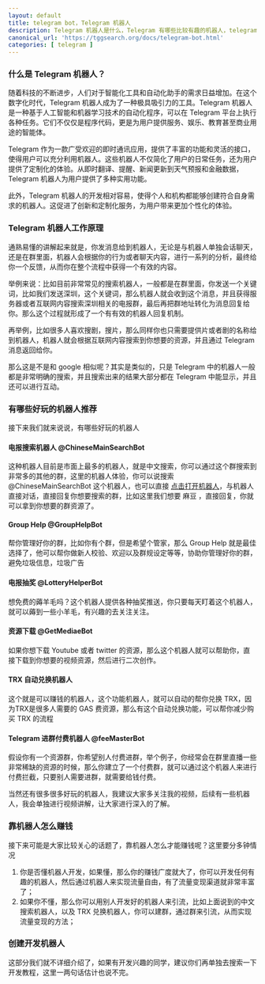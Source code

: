 ```yaml
---
layout: default
title: telegram bot，Telegram 机器人
description: Telegram 机器人是什么，Telegram 有哪些比较有趣的机器人，telegram搜索机器人，电报群搜索机器人，电报搜索机器人怎么找，如果自己想创建电报机器人应该如何来开始。
canonical_url: 'https://tggsearch.org/docs/telegram-bot.html'
categories: [ telegram ]
---
```

### 什么是 Telegram 机器人？
随着科技的不断进步，人们对于智能化工具和自动化助手的需求日益增加。在这个数字化时代，Telegram 机器人成为了一种极具吸引力的工具。Telegram 机器人是一种基于人工智能和机器学习技术的自动化程序，可以在 Telegram 平台上执行各种任务。它们不仅仅是程序代码，更是为用户提供服务、娱乐、教育甚至商业用途的智能体。

Telegram 作为一款广受欢迎的即时通讯应用，提供了丰富的功能和灵活的接口，使得用户可以充分利用机器人。这些机器人不仅简化了用户的日常任务，还为用户提供了定制化的体验。从即时翻译、提醒、新闻更新到天气预报和金融数据，Telegram 机器人为用户提供了多种实用功能。

此外，Telegram 机器人的开发相对容易，使得个人和机构都能够创建符合自身需求的机器人。这促进了创新和定制化服务，为用户带来更加个性化的体验。

### Telegram 机器人工作原理
通熟易懂的讲解起来就是，你发消息给到机器人，无论是与机器人单独会话聊天，还是在群里面，机器人会根据你的行为或者聊天内容，进行一系列的分析，最终给你一个反馈，从而你在整个流程中获得一个有效的内容。

举例来说：比如目前非常常见的搜索机器人，一般都是在群里面，你发送一个关键词，比如我们发送深圳，这个关键词，那么机器人就会收到这个消息，并且获得服务器或者互联网内容搜索深圳相关的电报群，最后再把群地址转化为消息回复给你。那么这个过程就形成了一个有有效的机器人回复机制。

再举例，比如很多人喜欢搜剧，搜片，那么同样你也只需要提供片或者剧的名称给到机器人，机器人就会根据互联网内容搜索到你想要的资源，并且通过 Telegram 消息返回给你。

那么这是不是和 google 相似呢？其实是类似的，只是 Telegram 中的机器人一般都是非常明确的搜索，并且搜索出来的结果大部分都在 Telegram 中能显示，并且还可以进行互动。

### 有哪些好玩的机器人推荐
接下来我们就来说说，有哪些好玩的机器人

#### 电报搜索机器人 @ChineseMainSearchBot
这种机器人目前是市面上最多的机器人，就是中文搜索，你可以通过这个群搜索到非常多的其他的群，这里的机器人体验，你可以说搜索 @ChineseMainSearchBot 这个机器人，也可以直接 [点击打开机器人](./302.html?target=https://t.me/ChineseMainSearchBot)，与机器人直接对话，直接回复你想要搜索的群，比如这里我们想要 麻豆 ，直接回复，你就可以拿到你想要的群资源了。

#### Group Help @GroupHelpBot
帮你管理好你的群，比如你有个群，但是希望个管家，那么 Group Help 就是最佳选择了，他可以帮你做新人校验、欢迎以及群规设定等等，协助你管理好你的群，避免垃圾信息，垃圾广告

#### 电报抽奖 @LotteryHelperBot
想免费的薅羊毛吗？这个机器人提供各种抽奖推送，你只要每天盯着这个机器人，就可以薅到一些小羊毛，有兴趣的去关注关注。

#### 资源下载 @GetMediaeBot
如果你想下载 Youtube 或者 twitter 的资源，那么这个机器人就可以帮助你，直接下载到你想要的视频资源，然后进行二次创作。

#### TRX 自动兑换机器人 
这个就是可以赚钱的机器人，这个功能机器人，就可以自动的帮你兑换 TRX，因为TRX是很多人需要的 GAS 费资源，那么有这个自动兑换功能，可以帮你减少购买 TRX 的流程

#### Telegram 进群付费机器人 @feeMasterBot
假设你有一个资源群，你希望别人付费进群，举个例子，你经常会在群里直播一些非常稀缺的资源的时候，那么你建立了一个付费群，就可以通过这个机器人来进行付费拦截，只要别人需要进群，就需要给钱付费。

当然还有很多很多好玩的机器人，我建议大家多关注我的视频，后续有一些机器人，我会单独进行视频讲解，让大家进行深入的了解。

### 靠机器人怎么赚钱
接下来可能是大家比较关心的话题了，靠机器人怎么才能赚钱呢？这里要分多钟情况

1. 你是否懂机器人开发，如果懂，那么你的赚钱广度就大了，你可以开发任何有趣的机器人，然后通过机器人来实现流量自由，有了流量变现渠道就非常丰富了；
2. 如果你不懂，那么你可以用别人开发好的机器人来引流，比如上面说到的中文搜索机器人，以及 TRX 兑换机器人，你可以建群，通过群来引流，从而实现流量变现的方法；

### 创建开发机器人
这部分我们就不详细介绍了，如果有开发兴趣的同学，建议你们再单独去搜索一下开发教程，这里一两句话估计也说不完。
